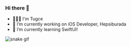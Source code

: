
### Hi there 👋

<!--
**tugcedulge/tugcedulge** is a ✨ _special_ ✨ repository because its `README.md` (this file) appears on your GitHub profile.

Here are some ideas to get you started:

- 🔭 I’m currently working on iOS Developer, Hepsiburada
- 🌱 I’m currently learning SwiftUI!

- 👯 I’m looking to collaborate on ...
- 🤔 I’m looking for help with ...
- 💬 Ask me about ...
- 📫 How to reach me: ...
- 😄 Pronouns: ...
- ⚡ Fun fact: ...
-->
- 👩🏻‍💻 I'm Tugce
- 🔭 I’m currently working on iOS Developer, Hepsiburada
- 🌱 I’m currently learning SwiftUI!

![snake gif](https://github.com/tugcedulge/tugcedulge/blob/output/github-contribution-grid-snake.gif)


